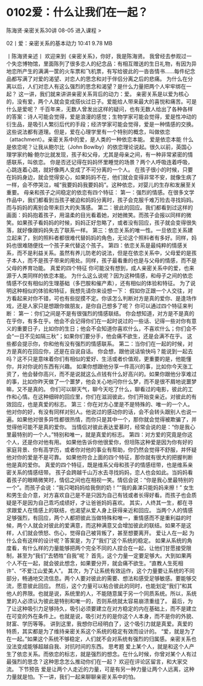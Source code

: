 # 0102爱：什么让我们在一起？


陈海贤·亲密关系30讲
08-05
进入课程 >

02丨爱：亲密关系的基本动力
10:41 9.78 MB

丨陈海贤亲述丨
欢迎来到《亲密关系》，你好，我是陈海贤。
我曾经去参观过一个失恋博物馆，里面陈列了很多恋人的纪念品：有相互赠送的生日礼物，有因为异地恋所产生的满满一筐的火车票和飞机票，有写给彼此的一沓沓情书……每件纪念品都写满了对爱的渴望、对恋人的思念和对于伴侣分离之后的悲痛。
为什么在分离以后，人们对恋人有这么强烈的思念和渴望？是什么力量把两个人牢牢绑在一起？
这一讲，我们就来讲讲亲密关系背后的动力：爱。
亲密关系是以爱为核心的，没有爱，两个人就会变成搭伙过日子。爱能给人带来最大的喜悦和痛苦。可是什么是爱呢？
千百年来，无数人曾发出这样的疑问，也有无数人给出了各种各样的答案：诗人可能会觉得，爱是浪漫的感觉；生物学家可能会觉得，爱是性冲动的衍生品，是吸引人繁衍后代的手段；经济学家可能会觉得，爱是一种情感的交换。
这些说法都有道理。但是，爱在心理学里有一个特别的概念，叫做依恋（attachment）。亲密关系中的爱，是人类的一种依恋本能。
爱是依恋本能
什么是依恋呢？让我从鲍尔比（John Bowlby）的依恋理论说起。很久以前，英国心理学家约翰·鲍尔比就发现，孩子和父母，尤其是母亲之间，有一种非常紧密的情感联系，叫依恋。
你是否还记得在妈妈怀里睡觉的场景？两个人呼吸连着呼吸，心跳连着心跳，就好像两人变成了不可分离的一个人。
在孩子很小的时候，只要在妈妈身边，就会觉得安心，如果妈妈不在，他们就会变得非常不安，就像生病了一样，会不停哭泣，喊“我要妈妈我要妈妈”。这种依恋，对婴儿的生存和发展至关重要。
母亲和孩子之间稳定的依恋有四个特征：
第一：强烈的情感。在很多文学作品中，我们都看到当孩子被迫和妈妈分离时，孩子会克服千难万险去寻找妈妈。而与妈妈的离别会带来巨大的失落感。
第二：彼此的回应。我们都看到过这样的画面：妈妈抱着孩子，用温柔的目光看着她，对她微笑。而孩子会报以同样的微笑。如果孩子看妈妈的时候，妈妈正好忽略了，或者没有回应，孩子就会变得很失落，就好像跟妈妈失去了联系一样。
第三：依恋关系的唯一性。一旦依恋关系建立起来了，别的照料者都很难代替妈妈的角色，无论这个照料者有多好。同样，妈妈也很难随便找一个孩子来代替这个孩子。
第四：依恋关系是最纯粹的情感关系，而不是利益关系。虽然有养儿防老的说法，但是在依恋关系中，父母爱的是孩子本人，而不是孩子带来的用处。同样，孩子最看重的也是与父母的情感，而不是父母的养育功能。
真爱的四个特征
你可能没有想到，成人亲密关系中的爱，也来源于人类同样的依恋本能。
为什么这么说呢？因为这种情感，和母子之间的依恋情感不仅有相似的生理基础（多巴胺和催产素），还有相似的体验和特征。
为了说明这种相似的体验和特征，我想先请你来设想一下：
假如你正跟一个人交往，对方看起来对你不错，可也有些捉摸不定。你该怎么判断对方是真的爱你、是逢场作戏，还是人家只是想跟你做朋友，是你自己想多了呢？
你可以通过四个特征来判断：
第一：你们之间是不是有很强烈的情感联结。
你会想知道，对方是不是真的在乎你，有多在乎。他会不会记得你们在一起时说过的一些话、记得一些对你有意义的重要日子，比如你的生日；他会不会知道你喜欢什么，不喜欢什么；你们会不会“一日不见如隔三秋”；如果你们要分手，他会痛不欲生，还是会满不在乎。
这些都会提示你，你和他有没有强烈的情感联系。
第二：当你们在一起的时候，对方是真的在回应你，还是在自说自话。
你会想，跟他说话愉快吗？能说到一起去吗？这不只是意味着你们有相似的爱好、生活或者价值观，更重要的是，他能懂你，并对你说的东西有兴趣。
如果你想跟他分享一件高兴的事，比如你今天涨工资了，他会替你高兴，而不是说就这么点钱有什么好高兴的。如果你跟他分享难过的事，比如你昨天做了一个噩梦，他会关心地问你什么梦，而不是很不屑地说噩梦嘛，又不是真的。
你们可以聊天气，聊今天吃了什么，聊看过的电影，彼此的工作和心情。在这种细碎的回应里，你们在滋润彼此，你们开始变亲近。对彼此的有效回应，也是真爱的标志。
第三：你在对方心里是不是特殊的、唯一的一个人。
他对你的好，有没有同样对别人。他说过的感动你的话，会不会转头跟别人也说一遍。如果他对很多异性都很热情，而你只是其中一个，那你就会觉得被欺骗了，并觉得他可能不是真的爱你。
当情侣对彼此表达爱慕时，经常会说的是：“你是我心里最特别的一个人。”特别和唯一，就是真爱的标志。
第四：对方爱的究竟是你这个人，还是你对他有用。
如果他告诉你他很爱你，但坦陈这种爱是因为你有好的家庭背景、你有高学历，或者你对他的事业有帮助，你仍然会觉得不舒服，并怀疑他对你的爱是不是可靠。
如果他符合上面的四个特征，那你就有很大的把握判断他是真的爱你。
真爱的四个特征，既是维系父母和孩子的情感纽带，也是维系亲密关系的情感纽带。
孩子会跨越千山万水去寻找妈妈，恋人也会如此。当妈妈看着孩子的眼睛微笑时，情侣之间也在相视一笑。情侣会说：“你是我心里最特别的一个”。而孩子会说：“我只喝妈妈给我倒的奶！”“我的鼻涕只能妈妈来擦！”
女生和男生会介意，对方喜欢自己是不是只因为自己有钱或者长得好看。而孩子也会质疑是不是因为自己乖巧成绩好，才让爸爸妈妈喜欢。
其实，人终其一生，都在寻求跟爱人在情感上的联结，也渴望从爱人身上获得亲近和回应。
当两个人的情感足够强烈，有回应，两个人都把彼此当做特殊和唯一，重情感而不是重利益的时候，两个人就会对彼此的爱满意，而这种满意又会增加彼此的联结。如果不是这样，人们就会愤怒、伤心，觉得自己被背叛了，甚至想要离开。
爱让人在一起
为什么会有这样的设计呢？答案是，为了“我们”这个系统的稳定。
如果从系统的角度看，有什么样的力量能够把两个完全不同的人捏合在一起，让他们甘愿接受限制，甚至为“我们”去牺牲“自我”呢？
首先，这个力量一定要足够大。大到如果两个人不在一起，就会彼此想念，如果要分开，就会痛不欲生。“直教人生死相许”、“不爱江山爱美人”。
其次，为了让系统有效运作，这个力量要让系统的不同部分，畅通地交流信息。两个人要对彼此的需要、想法和感受足够敏感。要能够交流，愿意彼此回应。
然后，这个力量可以粘合彼此的同时，也能划定“我们”和其他人的界限。也就是说，系统里的人，不能随意属于另一个同质系统。所以，系统里的人必须认为彼此是特别和唯一的，否则系统就太容易崩溃重组了。
最后，为了让这种吸引力足够持久，吸引必须要建立在对方稳定的内在基础上，而不是建立在可变的外在条件上。也就是说，吸引对方的是你这个人本身，而不是你的外貌、财富、学历等等。
讲到这里，我想你已经明白了，这个吸引力就是真爱。真爱的特质，其实都是为了维持亲密关系这个系统的稳定有效而设计的。
“爱，就是为了在一起。”如果这个系统不够稳定，人们就不会对系统有强烈的归属感。亲密关系也没法变成能够超越自我、对抗时间的东西。
思考题
爱上某个人，就是和这个人产生了依恋关系。而依恋的标志，就是强烈的想念。在什么时候，你曾对某个人有过最强烈的思念？这种思念怎么推动你们在一起？
欢迎在评论区留言，和大家交流。
下节预告
爱是让两个人走近的力量，可是有另一种力量让两个人远离，这种力量就是怕。下一讲，我们一起来聊聊亲密关系中的怕。